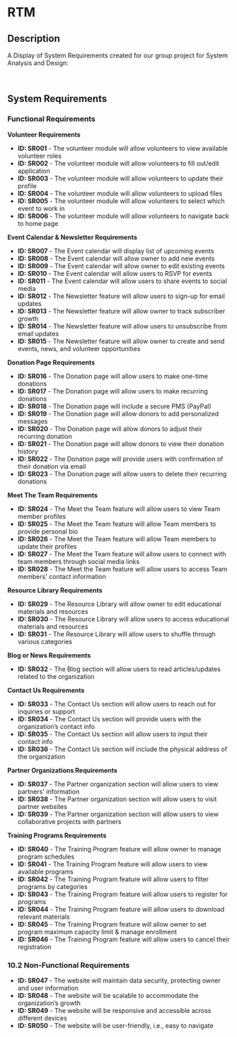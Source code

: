 <h1>RTM</h1>

<h2>Description</h2>
<p>A Display of System Requirements created for our group project for System Analysis and Design:</p>

<br>

<h2>System Requirements</h2>

<h3>Functional Requirements</h3>

<p><strong>Volunteer Requirements</strong></p>
<ul>
  <li><strong>ID: SR001</strong> - The volunteer module will allow volunteers to view available volunteer roles</li>
  <li><strong>ID: SR002</strong> - The volunteer module will allow volunteers to fill out/edit application</li>
  <li><strong>ID: SR003</strong> - The volunteer module will allow volunteers to update their profile</li>
  <li><strong>ID: SR004</strong> - The volunteer module will allow volunteers to upload files</li>
  <li><strong>ID: SR005</strong> - The volunteer module will allow volunteers to select which event to work in</li>
  <li><strong>ID: SR006</strong> - The volunteer module will allow volunteers to navigate back to home page</li>
</ul>

<p><strong>Event Calendar & Newsletter Requirements</strong></p>
<ul>
  <li><strong>ID: SR007</strong> - The Event calendar will display list of upcoming events</li>
  <li><strong>ID: SR008</strong> - The Event calendar will allow owner to add new events</li>
  <li><strong>ID: SR009</strong> - The Event calendar will allow owner to edit existing events</li>
  <li><strong>ID: SR010</strong> - The Event calendar will allow users to RSVP for events</li>
  <li><strong>ID: SR011</strong> - The Event calendar will allow users to share events to social media</li>
  <li><strong>ID: SR012</strong> - The Newsletter feature will allow users to sign-up for email updates</li>
  <li><strong>ID: SR013</strong> - The Newsletter feature will allow owner to track subscriber growth</li>
  <li><strong>ID: SR014</strong> - The Newsletter feature will allow users to unsubscribe from email updates</li>
  <li><strong>ID: SR015</strong> - The Newsletter feature will allow owner to create and send events, news, and volunteer opportunities</li>
</ul>

<p><strong>Donation Page Requirements</strong></p>
<ul>
  <li><strong>ID: SR016</strong> - The Donation page will allow users to make one-time donations</li>
  <li><strong>ID: SR017</strong> - The Donation page will allow users to make recurring donations</li>
  <li><strong>ID: SR018</strong> - The Donation page will include a secure PMS (PayPal)</li>
  <li><strong>ID: SR019</strong> - The Donation page will allow donors to add personalized messages</li>
  <li><strong>ID: SR020</strong> - The Donation page will allow donors to adjust their recurring donation</li>
  <li><strong>ID: SR021</strong> - The Donation page will allow donors to view their donation history</li>
  <li><strong>ID: SR022</strong> - The Donation page will provide users with confirmation of their donation via email</li>
  <li><strong>ID: SR023</strong> - The Donation page will allow users to delete their recurring donations</li>
</ul>

<p><strong>Meet The Team Requirements</strong></p>
<ul>
  <li><strong>ID: SR024</strong> - The Meet the Team feature will allow users to view Team member profiles</li>
  <li><strong>ID: SR025</strong> - The Meet the Team feature will allow Team members to provide personal bio</li>
  <li><strong>ID: SR026</strong> - The Meet the Team feature will allow Team members to update their profiles</li>
  <li><strong>ID: SR027</strong> - The Meet the Team feature will allow users to connect with team members through social media links</li>
  <li><strong>ID: SR028</strong> - The Meet the Team feature will allow users to access Team members' contact information</li>
</ul>

<p><strong>Resource Library Requirements</strong></p>
<ul>
  <li><strong>ID: SR029</strong> - The Resource Library will allow owner to edit educational materials and resources</li>
  <li><strong>ID: SR030</strong> - The Resource Library will allow users to access educational materials and resources</li>
  <li><strong>ID: SR031</strong> - The Resource Library will allow users to shuffle through various categories</li>
</ul>

<p><strong>Blog or News Requirements</strong></p>
<ul>
  <li><strong>ID: SR032</strong> - The Blog section will allow users to read articles/updates related to the organization</li>
</ul>

<p><strong>Contact Us Requirements</strong></p>
<ul>
  <li><strong>ID: SR033</strong> - The Contact Us section will allow users to reach out for inquiries or support</li>
  <li><strong>ID: SR034</strong> - The Contact Us section will provide users with the organization’s contact info</li>
  <li><strong>ID: SR035</strong> - The Contact Us section will allow users to input their contact info</li>
  <li><strong>ID: SR036</strong> - The Contact Us section will include the physical address of the organization</li>
</ul>

<p><strong>Partner Organizations Requirements</strong></p>
<ul>
  <li><strong>ID: SR037</strong> - The Partner organization section will allow users to view partners' information</li>
  <li><strong>ID: SR038</strong> - The Partner organization section will allow users to visit partner websites</li>
  <li><strong>ID: SR039</strong> - The Partner organization section will allow users to view collaborative projects with partners</li>
</ul>

<p><strong>Training Programs Requirements</strong></p>
<ul>
  <li><strong>ID: SR040</strong> - The Training Program feature will allow owner to manage program schedules</li>
  <li><strong>ID: SR041</strong> - The Training Program feature will allow users to view available programs</li>
  <li><strong>ID: SR042</strong> - The Training Program feature will allow users to filter programs by categories</li>
  <li><strong>ID: SR043</strong> - The Training Program feature will allow users to register for programs</li>
  <li><strong>ID: SR044</strong> - The Training Program feature will allow users to download relevant materials</li>
  <li><strong>ID: SR045</strong> - The Training Program feature will allow owner to set program maximum capacity limit & manage enrollment</li>
  <li><strong>ID: SR046</strong> - The Training Program feature will allow users to cancel their registration</li>
</ul>

<h3>10.2 Non-Functional Requirements</h3>
<ul>
  <li><strong>ID: SR047</strong> - The website will maintain data security, protecting owner and user information</li>
  <li><strong>ID: SR048</strong> - The website will be scalable to accommodate the organization’s growth</li>
  <li><strong>ID: SR049</strong> - The website will be responsive and accessible across different devices</li>
  <li><strong>ID: SR050</strong> - The website will be user-friendly, i.e., easy to navigate</li>
</ul>
